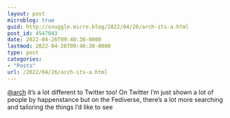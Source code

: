 ```yaml
---
layout: post
microblog: true
guid: http://snuggle.micro.blog/2022/04/26/arch-its-a.html
post_id: 4547043
date: 2022-04-26T09:40:30-0000
lastmod: 2022-04-26T09:40:30-0000
type: post
categories:
- "Posts"
url: /2022/04/26/arch-its-a.html
---
```

<p><span class="h-card" translate="no"><a href="https://tech.lgbt/@arch" class="u-url mention">@<span>arch</span></a></span> it’s a lot different to Twitter too! On Twitter I’m just shown a lot of people by happenstance but on the Fediverse, there’s a lot more searching and tailoring the things I’d like to see</p>

